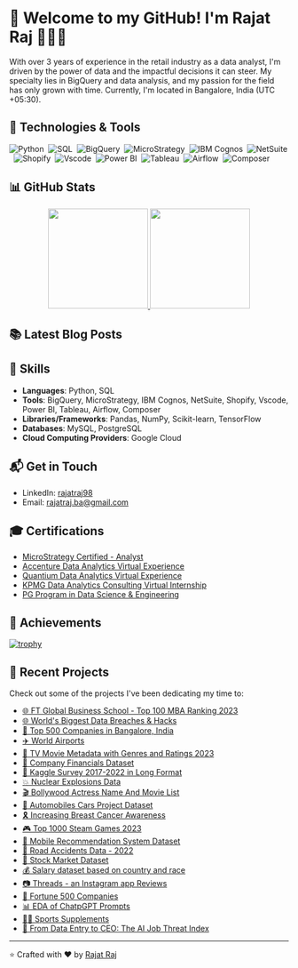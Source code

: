 # 🌟 Welcome to my GitHub! I'm Rajat Raj 🧑🏻‍💻

With over 3 years of experience in the retail industry as a data analyst, I'm driven by the power of data and the impactful decisions it can steer. My specialty lies in BigQuery and data analysis, and my passion for the field has only grown with time. Currently, I'm located in Bangalore, India (UTC +05:30).

## 🔧 Technologies & Tools

![Python](https://img.shields.io/badge/-Python-05122A?style=flat&logo=python)&nbsp;
![SQL](https://img.shields.io/badge/-SQL-05122A?style=flat&logo=MySQL)&nbsp;
![BigQuery](https://img.shields.io/badge/-BigQuery-05122A?style=flat&logo=Google-Cloud)&nbsp;
![MicroStrategy](https://img.shields.io/badge/-MicroStrategy-05122A?style=flat&logo=MicroStrategy)&nbsp;
![IBM Cognos](https://img.shields.io/badge/-IBMCognos-05122A?style=flat&logo=IBM)&nbsp;
![NetSuite](https://img.shields.io/badge/-NetSuite-05122A?style=flat&logo=Oracle)&nbsp;
![Shopify](https://img.shields.io/badge/-Shopify-05122A?style=flat&logo=Shopify)&nbsp;
![Vscode](https://img.shields.io/badge/-Vscode-05122A?style=flat&logo=VisualStudioCode)&nbsp;
![Power BI](https://img.shields.io/badge/-PowerBI-05122A?style=flat&logo=PowerBI)&nbsp;
![Tableau](https://img.shields.io/badge/-Tableau-05122A?style=flat&logo=Tableau)&nbsp;
![Airflow](https://img.shields.io/badge/-Airflow-05122A?style=flat&logo=Airflow)&nbsp;
![Composer](https://img.shields.io/badge/-Composer-05122A?style=flat&logo=Composer)&nbsp;

## 📊 GitHub Stats

<p align="center">
  <a href="https://github.com/raj-rajat">
    <img height="180em" src="https://github-readme-stats-eight-theta.vercel.app/api?username=raj-rajat&show_icons=true&theme=algolia&include_all_commits=true&count_private=true"/>
    <img height="180em" src="https://github-readme-stats-eight-theta.vercel.app/api/top-langs/?username=raj-rajat&layout=compact&langs_count=8&theme=algolia"/>
  </a>
</p>

## 📚 Latest Blog Posts
<!-- BLOG-POST-LIST:START -->
<!-- BLOG-POST-LIST:END -->

## 🧰 Skills

- **Languages**: Python, SQL
- **Tools**: BigQuery, MicroStrategy, IBM Cognos, NetSuite, Shopify, Vscode, Power BI, Tableau, Airflow, Composer
- **Libraries/Frameworks**: Pandas, NumPy, Scikit-learn, TensorFlow
- **Databases**: MySQL, PostgreSQL
- **Cloud Computing Providers**: Google Cloud

## 📬 Get in Touch

- LinkedIn: [rajatraj98](https://www.linkedin.com/in/rajatraj98)
- Email: rajatraj.ba@gmail.com

## 🎓 Certifications

- [MicroStrategy Certified - Analyst](https://www.credential.net/addf1df8-e034-4df8-9bd9-154fc13d4727)
- [Accenture Data Analytics Virtual Experience](https://forage-uploads-prod.s3.amazonaws.com/completion-certificates/Accenture%20North%20America/hzmoNKtzvAzXsEqx8_Accenture%20North%20America_akjGDc4dYaYD2Bd2k_1652640153063_completion_certificate.pdf)
- [Quantium Data Analytics Virtual Experience](https://forage-uploads-prod.s3.amazonaws.com/completion-certificates/Quantium/NkaC7knWtjSbi6aYv_Quantium_akjGDc4dYaYD2Bd2k_1651102364494_completion_certificate.pdf)
- [KPMG Data Analytics Consulting Virtual Internship](https://insidesherpa.s3.amazonaws.com/completion-certificates/KPMG/m7W4GMqeT3bh9Nb2c_KPMG_akjGDc4dYaYD2Bd2k_1646047923671_completion_certificate.pdf)
- [PG Program in Data Science & Engineering](https://eportfolio.mygreatlearning.com/rajat-raj2)

## 🏅 Achievements

[![trophy](https://github-profile-trophy.vercel.app/?username=raj-rajat&column=7)](https://github.com/raj-rajat/github-profile-trophy)

## 📂 Recent Projects

Check out some of the projects I've been dedicating my time to:

- [🌐 FT Global Business School - Top 100 MBA Ranking 2023](https://github.com/raj-rajat/FT-Global-Business-School-Top-100-MBA-Ranking-2023)
- [🌐 World's Biggest Data Breaches & Hacks](https://github.com/raj-rajat/World-s-Biggest-Data-Breaches-Hacks)
- [🏢 Top 500 Companies in Bangalore, India](https://github.com/raj-rajat/Top-500-Companies-in-Bangalore-Bengaluru-India)
- [✈️ World Airports](https://github.com/raj-rajat/World-Airports)
- [🎥 TV Movie Metadata with Genres and Ratings 2023](https://github.com/raj-rajat/TV-Movie-Metadata-with-Genres-and-Ratings-2023-)
- [💼 Company Financials Dataset](https://github.com/raj-rajat/Company-Financials-Dataset)
- [🍳 Kaggle Survey 2017-2022 in Long Format](https://github.com/raj-rajat/kaggle-survey-2017-2022-long-format)
- [💥 Nuclear Explosions Data](https://github.com/raj-rajat/Nuclear-Explosions-Data)
- [🎬 Bollywood Actress Name And Movie List](https://github.com/raj-rajat/Bollywood-Actress-Name-And-Movie-List-)
- [🚗 Automobiles Cars Project Dataset](https://github.com/raj-rajat/Automobiles-Cars-Project-Dataset)
- [🎗️ Increasing Breast Cancer Awareness](https://github.com/raj-rajat/Increasing-Breast-Cancer-Awareness)
- [🎮 Top 1000 Steam Games 2023](https://github.com/raj-rajat/Top-1000-Steam-Games-2023)
- [📱 Mobile Recommendation System Dataset](https://github.com/raj-rajat/Mobile-Recommendation-System-Dataset)
- [🚗 Road Accidents Data - 2022](https://github.com/raj-rajat/Road-Accidents-Data--2022)
- [💼 Stock Market Dataset](https://github.com/raj-rajat/Stock-Market-Dataset)
- [💰 Salary dataset based on country and race](https://github.com/raj-rajat/Salary-dataset-based-on-country-and-race)
- [📷 Threads - an Instagram app Reviews](https://github.com/raj-rajat/Threads-an-Instagram-app-Reviews)
- [🏢 Fortune 500 Companies](https://github.com/raj-rajat/Fortune-500-Companies)
- [📊 EDA of ChatpGPT Prompts](https://github.com/raj-rajat/ChatpGPT-Prompts/blob/85bfd5db4d2e7b8bfe9c056388af29a38b830042/eda-of-chatpgpt-prompts.ipynb)
- [🏋️‍♂️ Sports Supplements](https://github.com/raj-rajat/Sports-Supplements/blob/6452f1c6b35b2f2404c49f8f3b1376a4cdffffb9/sports-supplements.ipynb)
- [🤖 From Data Entry to CEO: The AI Job Threat Index](https://github.com/raj-rajat/From-Data-Entry-to-CEO-The-AI-Job-Threat-Index/blob/966715858a364224b099b36ad90171abeed030a4/from-data-entry-to-ceo-the-ai-job-threat-index.ipynb)



---

⭐️ Crafted with ❤️ by [Rajat Raj](https://github.com/raj-rajat)
